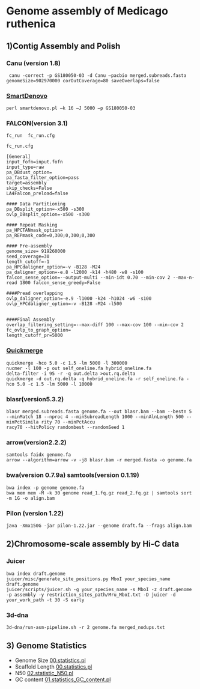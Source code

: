 # Genome assembly of Medicago ruthenica

## 1)Contig Assembly and Polish

### Canu (version 1.8)
```
 canu -correct -p GS180050-03 -d Canu –pacbio merged.subreads.fasta genomeSize=902970000 corOutCoverage=80 saveOverlaps=false
 ```

### [SmartDenovo](https://github.com/ruanjue/smartdenovo)

```
perl smartdenovo.pl –k 16 –J 5000 –p GS180050-03
```

### FALCON(version 3.1)

```
fc_run  fc_run.cfg

fc_run.cfg

[General]
input_fofn=input.fofn
input_type=raw
pa_DBdust_option=
pa_fasta_filter_option=pass
target=assembly
skip_checks=False
LA4Falcon_preload=false

#### Data Partitioning
pa_DBsplit_option=-x500 -s300
ovlp_DBsplit_option=-x500 -s300

#### Repeat Masking
pa_HPCTANmask_option=
pa_REPmask_code=0,300;0,300;0,300

#### Pre-assembly
genome_size= 919260000
seed_coverage=30
length_cutoff=-1
pa_HPCdaligner_option=-v -B128 -M24
pa_daligner_option=-e.8 -l2000 -k14 -h480 -w8 -s100
falcon_sense_option=--output-multi --min-idt 0.70 --min-cov 2 --max-n-read 1800 falcon_sense_greedy=False

####Pread overlapping
ovlp_daligner_option=-e.9 -l1000 -k24 -h1024 -w6 -s100
ovlp_HPCdaligner_option=-v -B128 -M24 -l500


####Final Assembly
overlap_filtering_setting=--max-diff 100 --max-cov 100 --min-cov 2
fc_ovlp_to_graph_option=
length_cutoff_pr=5000
```

### [Quickmerge](https://github.com/mahulchak/quickmerge)

```
quickmerge -hco 5.0 -c 1.5 -lm 5000 -l 300000
nucmer -l 100 -p out self_oneline.fa hybrid_oneline.fa
delta-filter -i 95 -r -q out.delta >out.rq.delta
quickmerge -d out.rq.delta -q hybrid_oneline.fa -r self_oneline.fa -hco 5.0 -c 1.5 -lm 5000 -l 10000
```

### blasr(version5.3.2)

```
blasr merged.subreads.fasta genome.fa --out blasr.bam --bam --bestn 5 --minMatch 18 --nproc 4 --minSubreadLength 1000 --minAlnLength 500 --minPctSimila rity 70 --minPctAccu
racy70 --hitPolicy randombest --randomSeed 1
```

### arrow(version2.2.2)

```
samtools faidx genome.fa
arrow --algorithm=arrow -v -j8 blasr.bam -r merged.fasta -o genome.fa
```

### bwa(version 0.7.9a) samtools(version 0.1.19)

```
bwa index -p genome genome.fa
bwa mem mem -M -k 30 genome read_1.fq.gz read_2.fq.gz | samtools sort -m 1G -o align.bam
```

### Pilon (version 1.22)

```
java -Xmx150G -jar pilon-1.22.jar --genome draft.fa --frags align.bam
```


## 2)Chromosome-scale assembly by Hi-C data


### Juicer
```
bwa index draft.genome
juicer/misc/generate_site_positions.py MboI your_species_name draft.genome
juicer/scripts/juicer.sh -g your_species_name -s MboI -z draft.genome -p assembly -y restriction_sites_path/Mru_MboI.txt -D juicer -d your_work_path -t 30 -S early
```

### 3d-dna

```
3d-dna/run-asm-pipeline.sh -r 2 genome.fa merged_nodups.txt
```


## 3) Genome Statistics

- Genome Size  [00.statistics.pl](https://github.com/yinm2018/Medicago_ruthenica_genome/blob/main/00.genome.statistic/00.statistic.pl)
- Scaffold Length [00.statistics.pl](https://github.com/yinm2018/Medicago_ruthenica_genome/blob/main/00.genome.statistic/00.statistic.pl)
- N50 [02.statistic_N50.pl](https://github.com/yinm2018/Medicago_ruthenica_genome/blob/main/00.genome.statistic/02.statistic_N50.pl)
- GC content [01.statistics_GC_content.pl](https://github.com/yinm2018/Medicago_ruthenica_genome/blob/main/00.genome.statistic/01.statistic_GC_content.pl)
